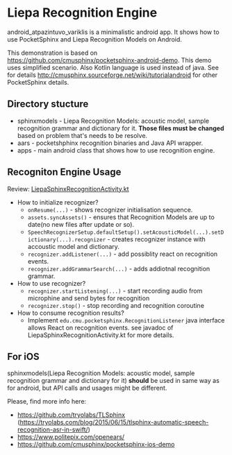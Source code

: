 # Liepa Recognition Engine

android_atpazintuvo_variklis is a minimalistic android app. It shows how to use PocketSphinx and Liepa Recognition Models on Android. 

This demonstration is based on https://github.com/cmusphinx/pocketsphinx-android-demo. This demo uses simplified scenario. Also Kotlin language is used instead of java. See for details http://cmusphinx.sourceforge.net/wiki/tutorialandroid for other PocketSphinx details. 

## Directory stucture

* sphinxmodels - Liepa Recognition Models: acoustic model, sample recognition grammar and dictionary for it. **Those files must be changed** based on problem that's needs to be resolve.
* aars - pocketshphinx recognition binaries and Java API wrapper. 
* apps - main android class that shows how to use recognition engine.

## Recogniton Engine Usage

Review: [LiepaSphinxRecognitionActivity.kt](https://github.com/liepa-project/android_atpazintuvo_variklis/blob/master/app/src/main/kotlin/lt/vu/liepa/atpazintuvas/LiepaSphinxRecognitionActivity.kt)
 * How to initialize recognizer?
   * ```onResume(...)``` - shows recognizer initialisation sequence.
   * ```assets.syncAssets()``` - ensures that Recognition Models are up to date(no new files after update or so).
   * ```SpeechRecognizerSetup.defaultSetup().setAcousticModel(...).setDictionary(...).recognizer``` - creates recognizer instance with accoustic model and dictionary.
   * ```recognizer.addListener(...)``` - add possiblity react on recognition events.
   * ```recognizer.addGrammarSearch(...)``` - adds addiotnal recognition grammar.
 * How to use recognizer?
   * ```recognizer.startListening(...)``` - start recording audio from microphine and send bytes for recognition
   * ```recognizer.stop()``` - stop recording and recognition coroutine
 * How to consume recognition results?
   * Implement ```edu.cmu.pocketsphinx.RecognitionListener``` java interface allows React on recognition events. see javadoc of LiepaSphinxRecognitionActivity.kt for more details.

## For iOS

sphinxmodels(Liepa Recognition Models: acoustic model, sample recognition grammar and dictionary for it) **should** be used in same way as for android, but API calls and usages might be different. 

Please, find more info here:

* https://github.com/tryolabs/TLSphinx (https://tryolabs.com/blog/2015/06/15/tlsphinx-automatic-speech-recognition-asr-in-swift/)
* https://www.politepix.com/openears/
* https://github.com/cmusphinx/pocketsphinx-ios-demo
